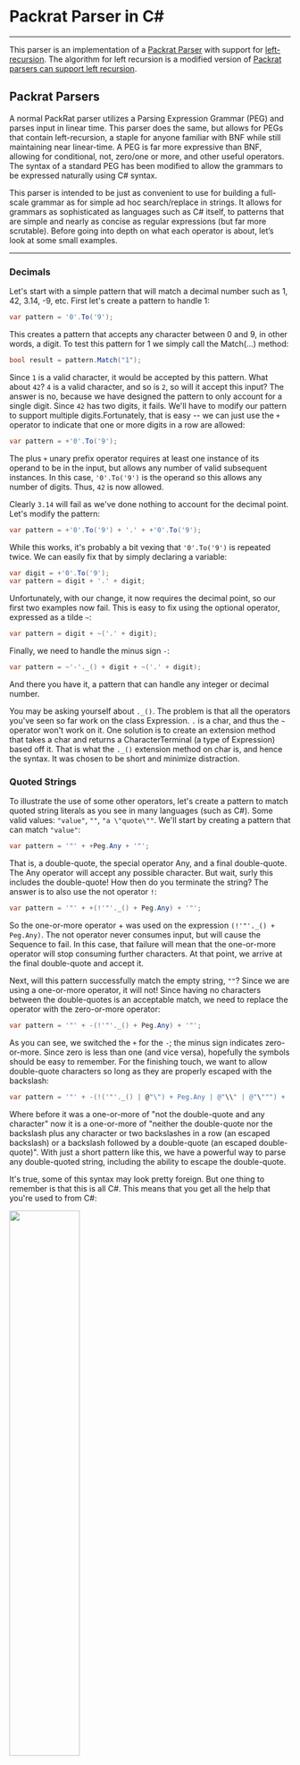 # Packrat Parser in C#
---
This parser is an implementation of a [Packrat Parser](http://en.wikipedia.org/wiki/Parsing_expression_grammar) with support for [left-recursion](http://en.wikipedia.org/wiki/Left_recursion). The algorithm for left recursion is a modified version of
[Packrat parsers can support left recursion](http://dl.acm.org/citation.cfm?id=1328408.1328424). 

## Packrat Parsers

A normal PackRat parser utilizes a Parsing Expression Grammar (PEG) and parses input in linear time.  This parser does the same, but allows for PEGs that contain left-recursion, a staple for anyone familiar with BNF while still maintaining near linear-time. A PEG is far more expressive than BNF, allowing for conditional, not, zero/one or more, and other useful operators.  The syntax of a standard PEG has been modified to allow the grammars to be expressed naturally using C# syntax.

This parser is intended to be just as convenient to use for building a full-scale grammar as for simple ad hoc search/replace in strings.  It allows for grammars as sophisticated as languages such as C# itself, to patterns that are simple and nearly as 
concise as regular expressions (but far more scrutable). Before going into depth on what each operator is about, let’s look at 
some small examples.

---

### Decimals

Let's start with a simple pattern that will match a decimal number such as 1, 42, 3.14, -9, etc. First let's create a pattern to handle 1:

``` c#
var pattern = '0'.To('9');
```

This creates a pattern that accepts any character between 0 and 9, in other words, a digit.  To test this pattern for 1 we simply call the Match(...) method:

``` c#
bool result = pattern.Match("1");
```

Since `1` is a valid character, it would be accepted by this pattern.  What about `42`?  `4` is a valid character, and so is `2`, so will it accept this input?   The answer is no, because we have designed the pattern to only account for a single digit. Since `42` has two digits, it fails. We'll have to modify our pattern to support multiple digits.Fortunately, that is easy -- we can just use the `+` operator to indicate that one or more digits in a row are allowed:

``` c#
var pattern = +'0'.To('9');
```

The plus `+` unary prefix operator requires at least one instance of its operand to be in the input, but allows any number of valid subsequent instances.  In this case, `'0'.To('9')` is the operand so this allows any number of digits.  Thus, `42` is now allowed.

Clearly `3.14` will fail as we've done nothing to account for the decimal point.  Let's modify the pattern:

``` c#
var pattern = +'0'.To('9') + '.' + +'0'.To('9');
```

While this works, it's probably a bit vexing that `'0'.To('9')` is repeated twice.  We can easily fix that by simply declaring a variable:

``` c#
var digit = +'0'.To('9');
var pattern = digit + '.' + digit;
```

Unfortunately, with our change, it now requires the decimal point, so our first two examples now fail.  This is easy to fix using the optional operator, expressed as a tilde `~`:

``` c#
var pattern = digit + ~('.' + digit);
```

Finally, we need to handle the minus sign `-`:

``` c#
var pattern = ~'-'._() + digit + ~('.' + digit);
```

And there you have it, a pattern that can handle any integer or decimal number.

You may be asking yourself about `._()`.  The problem is that all the operators you've seen so far work on the class Expression. `.` is a char, and thus the `~` operator won't work on it.   One solution is to create an extension method that takes a char and returns a CharacterTerminal (a type of Expression) based off it.  That is what the `._()` extension method on char is, and hence the syntax.  It was chosen to be short and minimize distraction.

### Quoted Strings

To illustrate the use of some other operators, let's create a pattern to match quoted string literals as you see in many languages (such as C#).  Some valid values:  `"value"`, `""`, `"a \"quote\""`.   We'll start by creating a pattern that can match `"value"`:

``` c#
var pattern = '"' + +Peg.Any + '"';
```

That is, a double-quote, the special operator Any, and a final double-quote.  The Any operator will accept any possible character.  But wait, surly this includes the double-quote!  How then do you terminate the string?  The answer is to also use the not operator `!`:

``` c#
var pattern = '"' + +(!'"'._() + Peg.Any) + '"';
```

So the one-or-more operator + was used on the expression `(!'"'._() + Peg.Any)`.  The not operator never consumes input, but will cause the Sequence to fail.  In this case, that failure will mean that the one-or-more operator will stop consuming further characters.  At that point, we arrive at the final double-quote and accept it. 

Next, will this pattern successfully match the empty string, `""`?  Since we are using a one-or-more operator, it will not!  Since having no characters between the double-quotes is an acceptable match, we need to replace the operator with the zero-or-more operator:

``` c#
var pattern = '"' + -(!'"'._() + Peg.Any) + '"';
```

As you can see, we switched the `+` for the `-`; the minus sign indicates zero-or-more.  Since zero is less than one (and vice versa), hopefully the symbols should be easy to remember. For the finishing touch, we want to allow double-quote characters so long as they are properly escaped with the backslash:

``` c#
var pattern = '"' + -(!('"'._() | @"\") + Peg.Any | @"\\" | @"\""") + '"';
```

Where before it was a one-or-more of "not the double-quote and any character" now it is a one-or-more of "neither the double-quote nor the backslash plus any character or two backslashes in a row (an escaped backslash) or a backslash followed by a double-quote (an escaped double-quote)".  With just a short pattern like this, we have a powerful way to parse any double-quoted string, including the ability to escape the double-quote. 

It's true, some of this syntax may look pretty foreign.  But one thing to remember is that this is all C#.  This means that you get all the help that you're used to from C#:

<img src="https://github.com/kswoll/npeg/blob/master/Docs/PEG1.png?raw=true" width="50%">

## API Reference

A PEG is built by composing complex expressions together based on simpler ones.   When they are composed inline as C# expressions and statements, they are referred to as patterns.  (These are what you saw in the two samples above)  Patterns are concise and easy to whip up when the need arises. Some disadvantages to them are that they are anonymous and they cannot support recursion.   For example, we earlier declared digit this way:

``` c#
var digit = +'0'.To('9');
var pattern = digit + '.' + digit;
```

`pattern.ToString()` would yield `"? + '.' + ?"`.  If you want more readable strings, it is possible to name them explicitly:

``` c#
var digit = +'0'.To('9').Name("digit");
```

Feels a little dirty to type `"digit"` twice but now, `pattern.ToString()` would yield `"digit + '.' + digit"` -- just as you typed it.  

Patterns also cannot support recursion.  For example, this simple domain name pattern is not possible:

``` c#
var word = +'a'.To('Z');
var domain = domain + '.' + word | word;
```

This fails because we are trying to use domain before we have finished declaring it.  An alternative approach is to define a class that represents your syntax, and this is called a grammar.  A grammar is composed of a series of instance methods that return an Expression.  Each method represents a nonterminal.  (We created a nonterminal in the above example when we called `.Name("digit"))`.   A grammar for the above domain pattern would be:

``` c#
public class DomainGrammar : Grammar<DomainGrammar>
{
    public virtual Expression Domain()
    {
        return Domain() + '.' + Word() | Word();
    }

    public virtual Expression Word()
    {
        return +'a'.To('Z');
    }
}
```

As you can see, using this syntax it is possible for `Domain()` to recursively call itself.   Also, the nonterminals in a grammar are automatically named, saving you the step of calling the `.Name(...)` method as earlier. Grammars also have the advantage of publicly exposing the nonterminals in a way that is accessible for later mapping.   They are especially suited for constructing grammars for more complex languages, though can be used for the simplest patterns if desired.  

Now let's take a look at all the expressions you have available to you.

### Make Expression (`._()`)

Sometimes you have a value that you want to convert into an `Expression`.  For example, you can generally use strings and characters in combination with binary operators where the other operand is already an `Expression`. Often, though, you want to apply operations on a value that isn't already an `Expression`.  For example, suppose you want an expression that connotes "one or more `5` characters".  You can't just write:

``` c#
var fives = +'5';
```

This is because the C# expression `'5'` is not an `Expression`, so you can't use the `+` operator on it.  The solution is to use the extension method `_`, available in particular on character and expression expressions.  Thus to make the above code work, you'd write:

``` c#
var fives = +'5'._()
```

The `'5'._()` construct says, "first take the c# character `'5'`, transform it into an `Expression` (via `._()`) and then apply the `+` operator on it. In the end we have a one-or-more `Expression` operating against the character `'5'`.

### Sequence (`+`)

A sequence allows you to define a string of expressions that must be satisfied.  It overloads the `+` operator so use it in the same way to concatenate two expressions together.

``` c#
    '@' + Peg.Any
```

This expression would allow any string that starts with a `@` symbol.

### Ordered Choice (`|`)

The ordered choice allows you to provide a set of possible patterns that will match.  Important: this operator evaluates from left to right.  That means the first match will be chosen, even if there is a potentially better match in a later choice.  As this is C#, it has lower precedence than the sequence `+` operator.  This means that by default (without parentheses) an ordered choice is composed of sequences (or even simpler expressions).  For example,

``` c#
'a' | 'b' + 'c'
```

This pattern allows `"a"` or `"bc"`, but not `"ab"` and not `"bc"`.  In other words, it's a choice between `'a'` or `'b'` + `'c'`.  What if we wanted a choice between `'a'` or `'b'` and then plus `'c'`?   Just use parentheses:

``` c#
('a' | 'b') + 'c'
```

Now the strings "ac" and "bc" are accepted.

### One Or More (`+`)

While the same symbol as the Sequence operator, this uses the `+` unary prefix operator, and not the `+` binary operator.  Whatever expression follows the `+` may repeat any number of times but at least one iteration must match.

``` c#
+'a'._() + 'b'
```

This pattern must start with the `a` character and can be followed by any number of additional `a` characters, so long as it ends with a `b`.  So `"ab"`, `"aab"`, and `"aaaab"` are all valid, but `"b"` is not.

### Zero Or More (`-`)

Exactly like the one-or-more operator except it does not require at least one match.  In practice this acts like the "optional" variant of the one-or-more operator. 

``` c#
-'a'._() + 'b'
```

This pattern will accept any number of `a` characters (including none) followed by a `b`.  So `"ab"`, `"aab"`, and `"b"` are all valid.

### Optional (`~`)

Whatever expression follows the operator is considered optional.  This means that if the expression accepts the input, then it is used.  If, however, the expression fails to accept the input, it is ignored and parsing proceeds to the subsequent expression.

``` c#
'a' + ~'b'._() + 'c'
```

Here the 'b' is optional so "abc" and "ac" are valid.
 
### And (`.And(...)`)
 
The operand must be satisfied.  However, even upon success no input is consumed.  Often used at the end of a sequence to verify that the input that follows the current sequence has a certain value.

``` c#
'a'._() + 'b' + "c"._().And() + +Peg.Any
```

Here we say, "allow the sequence of characters `a`, followed by `b`, *and* followed by `c`, but otherwise allowing any other following sequence of characters.

### Not (`!`)

The operand must not be satisfied.  If it is satisfied, then the parse fails. In this example, we allow the sequence `"ab"`, but it *must* be followed with `c`. Otherwise, any other following sequence of characters is valid.

``` c#
'a'._() + 'b' + !'c'._() + +Peg.Any
```
